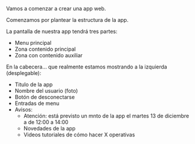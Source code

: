 
Vamos a comenzar a crear una app web.

Comenzamos por plantear la estructura de la app.

La pantalla de nuestra app tendrá tres partes:

- Menu principal
- Zona contenido principal
- Zona con contenido auxiliar


En la cabecera... que realmente estamos mostrando a la izquierda (desplegable):
- Titulo de la app
- Nombre del usuario (foto)
- Botón de desconectarse
- Entradas de menu
- Avisos:
  - Atención: está previsto un mnto de la app el martes 13 de diciembre a de 12:00 a 14:00
  - Novedades de la app
  - Videos tutoriales de cómo hacer X operativas